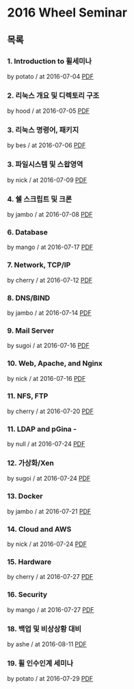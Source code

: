 # 2016 Wheel Seminar

## 목록

### 1. Introduction to 휠세미나

by potato / at 2016-07-04
[PDF](https://s3.ap-northeast-2.amazonaws.com/sparcs.home/seminars/potato-20160705-0.pdf)

### 2. 리눅스 개요 및 디렉토리 구조

by hood / at 2016-07-05
[PDF](https://s3.ap-northeast-2.amazonaws.com/sparcs.home/seminars/hood-20160705-0.pptx)

### 3. 리눅스 명령어, 패키지

by bes / at 2016-07-06
[PDF](https://s3.ap-northeast-2.amazonaws.com/sparcs.home/seminars/bes-20160711-0.pptx)

### 3. 파일시스템 및 스왑영역

by nick / at 2016-07-09
[PDF](https://s3.ap-northeast-2.amazonaws.com/sparcs.home/seminars/nick-20160709-0.pptx)

### 4. 쉘 스크립트 및 크론

by jambo / at 2016-07-08
[PDF](https://s3.ap-northeast-2.amazonaws.com/sparcs.home/seminars/jambo-20160708-0.pptx)

### 6. Database

by mango / at 2016-07-17
[PDF](https://s3.ap-northeast-2.amazonaws.com/sparcs.home/seminars/mango-20160717-0.pptx)

### 7. Network, TCP/IP

by cherry / at 2016-07-12
[PDF](https://s3.ap-northeast-2.amazonaws.com/sparcs.home/seminars/cherry-20160712-0.pdf)

### 8. DNS/BIND

by jambo / at 2016-07-14
[PDF](https://s3.ap-northeast-2.amazonaws.com/sparcs.home/seminars/jambo-20160714-0.pptx)

### 9. Mail Server

by sugoi / at 2016-07-16
[PDF](https://s3.ap-northeast-2.amazonaws.com/sparcs.home/seminars/sugoi-20160716-0.pptx)

### 10. Web, Apache, and Nginx

by nick / at 2016-07-16
[PDF](https://s3.ap-northeast-2.amazonaws.com/sparcs.home/seminars/nick-20160716-0.pptx)

### 11. NFS, FTP

by cherry / at 2016-07-20
[PDF](https://s3.ap-northeast-2.amazonaws.com/sparcs.home/seminars/cherry-20160720-0.pdf)

### 11. LDAP and pGina -

by null / at 2016-07-24
[PDF](https://s3.ap-northeast-2.amazonaws.com/sparcs.home/seminars/null-20160724-0.pdf)

### 12. 가상화/Xen

by sugoi / at 2016-07-24
[PDF](https://s3.ap-northeast-2.amazonaws.com/sparcs.home/seminars/sugoi-20160724-0.pptx)

### 13. Docker

by jambo / at 2016-07-21
[PDF](https://s3.ap-northeast-2.amazonaws.com/sparcs.home/seminars/jambo-20160721-0.pptx)

### 14. Cloud and AWS

by nick / at 2016-07-24
[PDF](https://s3.ap-northeast-2.amazonaws.com/sparcs.home/seminars/nick-20160724-0.pdf)

### 15. Hardware

by cherry / at 2016-07-27
[PDF](https://s3.ap-northeast-2.amazonaws.com/sparcs.home/seminars/cherry-20160727-0.pptx)

### 16. Security

by mango / at 2016-07-27
[PDF](https://s3.ap-northeast-2.amazonaws.com/sparcs.home/seminars/mango-20160727-0.pptx)

### 18. 백업 및 비상상황 대비

by ashe / at 2016-08-11
[PDF](https://s3.ap-northeast-2.amazonaws.com/sparcs.home/seminars/ashe-20160811-0.pptx)

### 19. 휠 인수인계 세미나

by potato / at 2016-07-29
[PDF](https://s3.ap-northeast-2.amazonaws.com/sparcs.home/seminars/potato-20160729-0.pdf)
